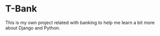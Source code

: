 # T-Bank

This is my own project related with banking to help me learn a bit more about Django and Python. 
